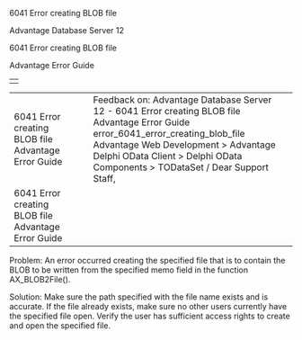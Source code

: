 6041 Error creating BLOB file




Advantage Database Server 12  

6041 Error creating BLOB file

Advantage Error Guide

|  |
| --- |
|  |

|  |  |  |  |  |
| --- | --- | --- | --- | --- |
| 6041 Error creating BLOB file  Advantage Error Guide |  |  | Feedback on: Advantage Database Server 12 - 6041 Error creating BLOB file Advantage Error Guide error\_6041\_error\_creating\_blob\_file Advantage Web Development > Advantage Delphi OData Client > Delphi OData Components > TODataSet / Dear Support Staff, |  |
| 6041 Error creating BLOB file  Advantage Error Guide |  |  |  |  |

Problem: An error occurred creating the specified file that is to contain the BLOB to be written from the specified memo field in the function AX\_BLOB2File().

Solution: Make sure the path specified with the file name exists and is accurate. If the file already exists, make sure no other users currently have the specified file open. Verify the user has sufficient access rights to create and open the specified file.